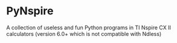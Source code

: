 # PyNspire
A collection of useless and fun Python programs in TI Nspire CX II calculators (version 6.0+ which is not compatible with Ndless)
